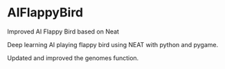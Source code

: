 # AIFlappyBird
Improved AI Flappy Bird based on Neat

Deep learning AI playing flappy bird using NEAT with python and pygame.

Updated and improved the genomes function.
